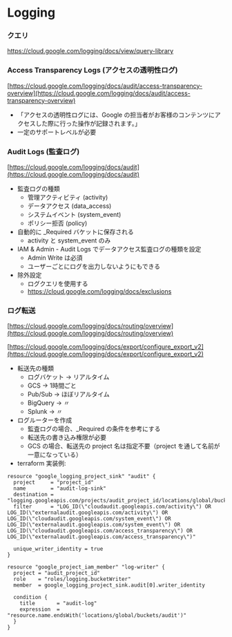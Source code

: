 # Logging


### クエリ

https://cloud.google.com/logging/docs/view/query-library
### Access Transparency Logs (アクセスの透明性ログ)

[https://cloud.google.com/logging/docs/audit/access-transparency-overview](https://cloud.google.com/logging/docs/audit/access-transparency-overview)

- 「アクセスの透明性ログには、Google の担当者がお客様のコンテンツにアクセスした際に行った操作が記録されます。」
- 一定のサポートレベルが必要

### Audit Logs (監査ログ)

[https://cloud.google.com/logging/docs/audit](https://cloud.google.com/logging/docs/audit)

- 監査ログの種類
    - 管理アクティビティ (activity)
    - データアクセス (data_access)
    - システムイベント (system_event)
    - ポリシー拒否 (policy)
- 自動的に _Required バケットに保存される
    - activity と system_event のみ
- IAM & Admin - Audit Logs でデータアクセス監査ログの種類を設定
    - Admin Write は必須
    - ユーザーごとにログを出力しないようにもできる
- 除外設定
  - ログクエリを使用する
  - https://cloud.google.com/logging/docs/exclusions

### ログ転送

[https://cloud.google.com/logging/docs/routing/overview](https://cloud.google.com/logging/docs/routing/overview)

[https://cloud.google.com/logging/docs/export/configure_export_v2](https://cloud.google.com/logging/docs/export/configure_export_v2)

- 転送先の種類
    - ログバケット → リアルタイム
    - GCS → 1時間ごと
    - Pub/Sub → ほぼリアルタイム
    - BigQuery → 〃
    - Splunk → 〃
- ログルーターを作成
    - 監査ログの場合、_Required の条件を参考にする
    - 転送先の書き込み権限が必要
    - GCS の場合、転送先の project 名は指定不要（project を通して名前が一意になっている）
- terraform 実装例:

```t
resource "google_logging_project_sink" "audit" {
  project     = "project_id"
  name        = "audit-log-sink"
  destination = "logging.googleapis.com/projects/audit_project_id/locations/global/buckets/audit"
  filter      = "LOG_ID(\"cloudaudit.googleapis.com/activity\") OR LOG_ID(\"externalaudit.googleapis.com/activity\") OR LOG_ID(\"cloudaudit.googleapis.com/system_event\") OR LOG_ID(\"externalaudit.googleapis.com/system_event\") OR LOG_ID(\"cloudaudit.googleapis.com/access_transparency\") OR LOG_ID(\"externalaudit.googleapis.com/access_transparency\")"

  unique_writer_identity = true
}

resource "google_project_iam_member" "log-writer" {
  project = "audit_project_id"
  role    = "roles/logging.bucketWriter"
  member  = google_logging_project_sink.audit[0].writer_identity

  condition {
    title       = "audit-log"
    expression  = "resource.name.endsWith('locations/global/buckets/audit')"
  }
}
```
